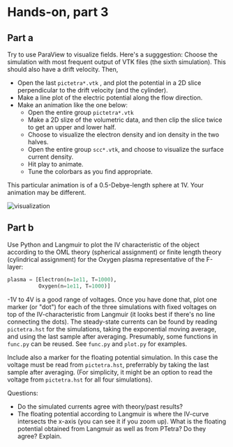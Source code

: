 # Hands-on, part 3

## Part a

Try to use ParaView to visualize fields. Here's a sugggestion: Choose the
simulation with most frequent output of VTK files (the sixth simulation). This
should also have a drift velocity. Then,

- Open the last `pictetra*.vtk` , and plot the potential in a 2D slice
  perpendicular to the drift velocity (and the cylinder).
- Make a line plot of the electric potential along the flow direction.
- Make an animation like the one below:
    - Open the entire group `pictetra*.vtk`
    - Make a 2D slize of the volumetric data, and then clip the slice twice to
      get an upper and lower half.
    - Choose to visualize the electron density and ion density in the two
      halves.
    - Open the entire group `scc*.vtk`, and choose to visualize the surface
      current density.
    - Hit play to animate.
    - Tune the colorbars as you find appropriate.

This particular animation is of a 0.5-Debye-length sphere at 1V. Your animation
may be different.

![visualization](handson3.gif)

## Part b

Use Python and Langmuir to plot the IV characteristic of the object according
to the OML theory (spherical assignment) or finite length theory (cylindrical
assignment) for the Oxygen plasma representative of the F-layer:

```python
plasma = [Electron(n=1e11, T=1000),
          Oxygen(n=1e11, T=1000)]
```

-1V to 4V is a good range of voltages. Once you have done that, plot one marker
(or "dot") for each of the three simulations with fixed voltages on top of the
IV-characteristic from Langmuir (it looks best if there's no line connecting
the dots). The steady-state currents can be found by reading `pictetra.hst` for
the simulations, taking the exponential moving average, and using the last
sample after averaging. Presumably, some functions in `func.py` can be reused.
See `func.py` and `plot.py` for examples.

Include also a marker for the floating potential simulation. In this case the
voltage must be read from `pictetra.hst`, preferrably by taking the last sample
after averaging. (For simplicity, it might be an option to read the voltage
from `pictetra.hst` for all four simulations).

Questions:

- Do the simulated currents agree with theory/past results?
- The floating potential according to Langmuir is where the IV-curve intersects
  the x-axis (you can see it if you zoom up). What is the floating potential
  obtained from Langmuir as well as from PTetra? Do they agree? Explain.

